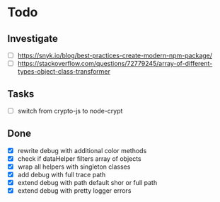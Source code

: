 # Todo

## Investigate

- [ ] https://snyk.io/blog/best-practices-create-modern-npm-package/
- [ ] https://stackoverflow.com/questions/72779245/array-of-different-types-object-class-transformer

## Tasks

- [ ] switch from crypto-js to node-crypt

## Done

- [x] rewrite debug with additional color methods
- [x] check if dataHelper filters array of objects
- [x] wrap all helpers with singleton classes
- [x] add debug with full trace path
- [x] extend debug with path default shor or full path
- [x] extend debug with pretty logger errors
